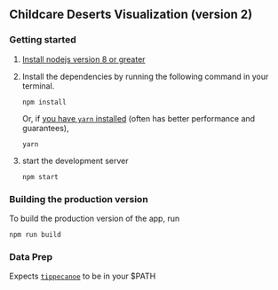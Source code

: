 ## Childcare Deserts Visualization (version 2)

### Getting started

1) [Install nodejs version 8 or greater](https://nodejs.org/en/)
2) Install the dependencies by running the following command in your terminal.

    ```shell
    npm install
    ```

    Or, if [you have `yarn` installed](https://yarnpkg.com/en/) (often has better performance and guarantees),

    ```shell
    yarn
    ```



3) start the development server

    ```shell
    npm start
    ```

### Building the production version

To build the production version of the app, run

```shell
npm run build
```

### Data Prep

Expects [`tippecanoe`](https://github.com/mapbox/tippecanoe) to be in your $PATH